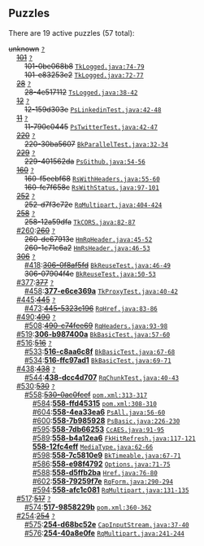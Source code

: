 ## Puzzles

There are 19 active puzzles (57 total):


<del>unknown</del> [`?`](../master/?)<br/>
&nbsp;&nbsp;&nbsp;&nbsp;[<del>101</del>](https://github.com/yegor256/takes/issues/101) [`?`](../master/?)<br/>
&nbsp;&nbsp;&nbsp;&nbsp;&nbsp;&nbsp;&nbsp;&nbsp;<del>101-0be068b8</del> [`TkLogged.java:74-79`](../master/src/main/java/org/takes/facets/slf4j/TkLogged.java#L74-L79)<br/>
&nbsp;&nbsp;&nbsp;&nbsp;&nbsp;&nbsp;&nbsp;&nbsp;<del>101-e83253e2</del> [`TkLogged.java:72-77`](../master/src/main/java/org/takes/facets/slf4j/TkLogged.java#L72-L77)<br/>
&nbsp;&nbsp;&nbsp;&nbsp;[<del>28</del>](https://github.com/yegor256/takes/issues/28) [`?`](../master/?)<br/>
&nbsp;&nbsp;&nbsp;&nbsp;&nbsp;&nbsp;&nbsp;&nbsp;<del>28-4e517112</del> [`TsLogged.java:38-42`](../master/src/main/java/org/takes/facets/slf4j/TsLogged.java#L38-L42)<br/>
&nbsp;&nbsp;&nbsp;&nbsp;[<del>12</del>](https://github.com/yegor256/takes/issues/12) [`?`](../master/?)<br/>
&nbsp;&nbsp;&nbsp;&nbsp;&nbsp;&nbsp;&nbsp;&nbsp;<del>12-159d303e</del> [`PsLinkedinTest.java:42-48`](../master/src/test/java/org/takes/facets/auth/social/PsLinkedinTest.java#L42-L48)<br/>
&nbsp;&nbsp;&nbsp;&nbsp;[<del>11</del>](https://github.com/yegor256/takes/issues/11) [`?`](../master/?)<br/>
&nbsp;&nbsp;&nbsp;&nbsp;&nbsp;&nbsp;&nbsp;&nbsp;<del>11-790c0445</del> [`PsTwitterTest.java:42-47`](../master/src/test/java/org/takes/facets/auth/social/PsTwitterTest.java#L42-L47)<br/>
&nbsp;&nbsp;&nbsp;&nbsp;[<del>220</del>](https://github.com/yegor256/takes/issues/220) [`?`](../master/?)<br/>
&nbsp;&nbsp;&nbsp;&nbsp;&nbsp;&nbsp;&nbsp;&nbsp;<del>220-30ba5607</del> [`BkParallelTest.java:32-34`](../master/src/test/java/org/takes/http/BkParallelTest.java#L32-L34)<br/>
&nbsp;&nbsp;&nbsp;&nbsp;[<del>229</del>](https://github.com/yegor256/takes/issues/229) [`?`](../master/?)<br/>
&nbsp;&nbsp;&nbsp;&nbsp;&nbsp;&nbsp;&nbsp;&nbsp;<del>229-401562da</del> [`PsGithub.java:54-56`](../master/src/main/java/org/takes/facets/auth/social/PsGithub.java#L54-L56)<br/>
&nbsp;&nbsp;&nbsp;&nbsp;[<del>160</del>](https://github.com/yegor256/takes/issues/160) [`?`](../master/?)<br/>
&nbsp;&nbsp;&nbsp;&nbsp;&nbsp;&nbsp;&nbsp;&nbsp;<del>160-f5eebf68</del> [`RsWithHeaders.java:55-60`](../master/src/main/java/org/takes/rs/RsWithHeaders.java#L55-L60)<br/>
&nbsp;&nbsp;&nbsp;&nbsp;&nbsp;&nbsp;&nbsp;&nbsp;<del>160-fc7f658c</del> [`RsWithStatus.java:97-101`](../master/src/main/java/org/takes/rs/RsWithStatus.java#L97-L101)<br/>
&nbsp;&nbsp;&nbsp;&nbsp;[<del>252</del>](https://github.com/yegor256/takes/issues/252) [`?`](../master/?)<br/>
&nbsp;&nbsp;&nbsp;&nbsp;&nbsp;&nbsp;&nbsp;&nbsp;<del>252-d7f3c72e</del> [`RqMultipart.java:404-424`](../master/src/main/java/org/takes/rq/RqMultipart.java#L404-L424)<br/>
&nbsp;&nbsp;&nbsp;&nbsp;[<del>258</del>](https://github.com/yegor256/takes/issues/258) [`?`](../master/?)<br/>
&nbsp;&nbsp;&nbsp;&nbsp;&nbsp;&nbsp;&nbsp;&nbsp;<del>258-12a59dfa</del> [`TkCORS.java:82-87`](../master/src/main/java/org/takes/tk/TkCORS.java#L82-L87)<br/>
&nbsp;&nbsp;&nbsp;&nbsp;[#260](https://github.com/yegor256/takes/issues/260):[<del>260</del>](https://github.com/yegor256/takes/issues/260) [`?`](../master/?)<br/>
&nbsp;&nbsp;&nbsp;&nbsp;&nbsp;&nbsp;&nbsp;&nbsp;<del>260-de67913e</del> [`HmRqHeader.java:45-52`](../master/src/main/java/org/takes/facets/hamcrest/HmRqHeader.java#L45-L52)<br/>
&nbsp;&nbsp;&nbsp;&nbsp;&nbsp;&nbsp;&nbsp;&nbsp;<del>260-1c71c6a2</del> [`HmRsHeader.java:46-53`](../master/src/main/java/org/takes/facets/hamcrest/HmRsHeader.java#L46-L53)<br/>
&nbsp;&nbsp;&nbsp;&nbsp;[<del>306</del>](https://github.com/yegor256/takes/issues/306) [`?`](../master/?)<br/>
&nbsp;&nbsp;&nbsp;&nbsp;&nbsp;&nbsp;&nbsp;&nbsp;[#418](https://github.com/yegor256/takes/issues/418):[<del>306-0f8af5fd</del>](https://github.com/yegor256/takes/issues/418) [`BkReuseTest.java:46-49`](../master/src/test/java/org/takes/http/BkReuseTest.java#L46-L49)<br/>
&nbsp;&nbsp;&nbsp;&nbsp;&nbsp;&nbsp;&nbsp;&nbsp;<del>306-07904f4e</del> [`BkReuseTest.java:50-53`](../master/src/test/java/org/takes/http/BkReuseTest.java#L50-L53)<br/>
&nbsp;&nbsp;&nbsp;&nbsp;[#377](https://github.com/yegor256/takes/issues/377):[<del>377</del>](https://github.com/yegor256/takes/issues/377) [`?`](../master/?)<br/>
&nbsp;&nbsp;&nbsp;&nbsp;&nbsp;&nbsp;&nbsp;&nbsp;[#458](https://github.com/yegor256/takes/issues/458):[**377-e6ce369a**](https://github.com/yegor256/takes/issues/458) [`TkProxyTest.java:40-42`](../master/src/test/java/org/takes/tk/TkProxyTest.java#L40-L42)<br/>
&nbsp;&nbsp;&nbsp;&nbsp;[#445](https://github.com/yegor256/takes/issues/445):[<del>445</del>](https://github.com/yegor256/takes/issues/445) [`?`](../master/?)<br/>
&nbsp;&nbsp;&nbsp;&nbsp;&nbsp;&nbsp;&nbsp;&nbsp;[#473](https://github.com/yegor256/takes/issues/473):[<del>445-5323c196</del>](https://github.com/yegor256/takes/issues/473) [`RqHref.java:83-86`](../master/src/main/java/org/takes/rq/RqHref.java#L83-L86)<br/>
&nbsp;&nbsp;&nbsp;&nbsp;[#490](https://github.com/yegor256/takes/issues/490):[<del>490</del>](https://github.com/yegor256/takes/issues/490) [`?`](../master/?)<br/>
&nbsp;&nbsp;&nbsp;&nbsp;&nbsp;&nbsp;&nbsp;&nbsp;[#508](https://github.com/yegor256/takes/issues/508):[<del>490-c74fee69</del>](https://github.com/yegor256/takes/issues/508) [`RqHeaders.java:93-98`](../master/src/main/java/org/takes/rq/RqHeaders.java#L93-L98)<br/>
&nbsp;&nbsp;&nbsp;&nbsp;[#519](https://github.com/yegor256/takes/issues/519):[**306-b987400a**](https://github.com/yegor256/takes/issues/519) [`BkBasicTest.java:57-60`](../master/src/test/java/org/takes/http/BkBasicTest.java#L57-L60)<br/>
&nbsp;&nbsp;&nbsp;&nbsp;[#516](https://github.com/yegor256/takes/issues/516):[<del>516</del>](https://github.com/yegor256/takes/issues/516) [`?`](../master/?)<br/>
&nbsp;&nbsp;&nbsp;&nbsp;&nbsp;&nbsp;&nbsp;&nbsp;[#533](https://github.com/yegor256/takes/issues/533):[**516-c8aa6c8f**](https://github.com/yegor256/takes/issues/533) [`BkBasicTest.java:67-68`](../master/src/test/java/org/takes/http/BkBasicTest.java#L67-L68)<br/>
&nbsp;&nbsp;&nbsp;&nbsp;&nbsp;&nbsp;&nbsp;&nbsp;[#534](https://github.com/yegor256/takes/issues/534):[**516-ffc97ad1**](https://github.com/yegor256/takes/issues/534) [`BkBasicTest.java:69-71`](../master/src/test/java/org/takes/http/BkBasicTest.java#L69-L71)<br/>
&nbsp;&nbsp;&nbsp;&nbsp;[#438](https://github.com/yegor256/takes/issues/438):[<del>438</del>](https://github.com/yegor256/takes/issues/438) [`?`](../master/?)<br/>
&nbsp;&nbsp;&nbsp;&nbsp;&nbsp;&nbsp;&nbsp;&nbsp;[#544](https://github.com/yegor256/takes/issues/544):[**438-dcc4d707**](https://github.com/yegor256/takes/issues/544) [`RqChunkTest.java:40-43`](../master/src/test/java/org/takes/rq/RqChunkTest.java#L40-L43)<br/>
&nbsp;&nbsp;&nbsp;&nbsp;[#530](https://github.com/yegor256/takes/issues/530):[<del>530</del>](https://github.com/yegor256/takes/issues/530) [`?`](../master/?)<br/>
&nbsp;&nbsp;&nbsp;&nbsp;&nbsp;&nbsp;&nbsp;&nbsp;[#558](https://github.com/yegor256/takes/issues/558):[<del>530-0ac0fcef</del>](https://github.com/yegor256/takes/issues/558) [`pom.xml:313-317`](../master/pom.xml#L313-L317)<br/>
&nbsp;&nbsp;&nbsp;&nbsp;&nbsp;&nbsp;&nbsp;&nbsp;&nbsp;&nbsp;&nbsp;&nbsp;[#584](https://github.com/yegor256/takes/issues/584):[**558-ffd45315**](https://github.com/yegor256/takes/issues/584) [`pom.xml:308-310`](../master/pom.xml#L308-L310)<br/>
&nbsp;&nbsp;&nbsp;&nbsp;&nbsp;&nbsp;&nbsp;&nbsp;&nbsp;&nbsp;&nbsp;&nbsp;[#604](https://github.com/yegor256/takes/issues/604):[**558-4ea33ea6**](https://github.com/yegor256/takes/issues/604) [`PsAll.java:56-60`](../master/src/main/java/org/takes/facets/auth/PsAll.java#L56-L60)<br/>
&nbsp;&nbsp;&nbsp;&nbsp;&nbsp;&nbsp;&nbsp;&nbsp;&nbsp;&nbsp;&nbsp;&nbsp;[#600](https://github.com/yegor256/takes/issues/600):[**558-7b985928**](https://github.com/yegor256/takes/issues/600) [`PsBasic.java:226-230`](../master/src/main/java/org/takes/facets/auth/PsBasic.java#L226-L230)<br/>
&nbsp;&nbsp;&nbsp;&nbsp;&nbsp;&nbsp;&nbsp;&nbsp;&nbsp;&nbsp;&nbsp;&nbsp;[#595](https://github.com/yegor256/takes/issues/595):[**558-7db66253**](https://github.com/yegor256/takes/issues/595) [`CcAES.java:91-95`](../master/src/main/java/org/takes/facets/auth/codecs/CcAES.java#L91-L95)<br/>
&nbsp;&nbsp;&nbsp;&nbsp;&nbsp;&nbsp;&nbsp;&nbsp;&nbsp;&nbsp;&nbsp;&nbsp;[#589](https://github.com/yegor256/takes/issues/589):[**558-b4a12ea6**](https://github.com/yegor256/takes/issues/589) [`FkHitRefresh.java:117-121`](../master/src/main/java/org/takes/facets/fork/FkHitRefresh.java#L117-L121)<br/>
&nbsp;&nbsp;&nbsp;&nbsp;&nbsp;&nbsp;&nbsp;&nbsp;&nbsp;&nbsp;&nbsp;&nbsp;[**558-12fc4eff**]() [`MediaType.java:62-66`](../master/src/main/java/org/takes/facets/fork/MediaType.java#L62-L66)<br/>
&nbsp;&nbsp;&nbsp;&nbsp;&nbsp;&nbsp;&nbsp;&nbsp;&nbsp;&nbsp;&nbsp;&nbsp;[#598](https://github.com/yegor256/takes/issues/598):[**558-7c5810e9**](https://github.com/yegor256/takes/issues/598) [`BkTimeable.java:67-71`](../master/src/main/java/org/takes/http/BkTimeable.java#L67-L71)<br/>
&nbsp;&nbsp;&nbsp;&nbsp;&nbsp;&nbsp;&nbsp;&nbsp;&nbsp;&nbsp;&nbsp;&nbsp;[#586](https://github.com/yegor256/takes/issues/586):[**558-e98f4792**](https://github.com/yegor256/takes/issues/586) [`Options.java:71-75`](../master/src/main/java/org/takes/http/Options.java#L71-L75)<br/>
&nbsp;&nbsp;&nbsp;&nbsp;&nbsp;&nbsp;&nbsp;&nbsp;&nbsp;&nbsp;&nbsp;&nbsp;[#588](https://github.com/yegor256/takes/issues/588):[**558-d5ffb2ba**](https://github.com/yegor256/takes/issues/588) [`Href.java:76-80`](../master/src/main/java/org/takes/misc/Href.java#L76-L80)<br/>
&nbsp;&nbsp;&nbsp;&nbsp;&nbsp;&nbsp;&nbsp;&nbsp;&nbsp;&nbsp;&nbsp;&nbsp;[#602](https://github.com/yegor256/takes/issues/602):[**558-79259f7e**](https://github.com/yegor256/takes/issues/602) [`RqForm.java:290-294`](../master/src/main/java/org/takes/rq/RqForm.java#L290-L294)<br/>
&nbsp;&nbsp;&nbsp;&nbsp;&nbsp;&nbsp;&nbsp;&nbsp;&nbsp;&nbsp;&nbsp;&nbsp;[#594](https://github.com/yegor256/takes/issues/594):[**558-afc1c081**](https://github.com/yegor256/takes/issues/594) [`RqMultipart.java:131-135`](../master/src/main/java/org/takes/rq/RqMultipart.java#L131-L135)<br/>
&nbsp;&nbsp;&nbsp;&nbsp;[#517](https://github.com/yegor256/takes/issues/517):[<del>517</del>](https://github.com/yegor256/takes/issues/517) [`?`](../master/?)<br/>
&nbsp;&nbsp;&nbsp;&nbsp;&nbsp;&nbsp;&nbsp;&nbsp;[#574](https://github.com/yegor256/takes/issues/574):[**517-9858229b**](https://github.com/yegor256/takes/issues/574) [`pom.xml:360-362`](../master/pom.xml#L360-L362)<br/>
&nbsp;&nbsp;&nbsp;&nbsp;[#254](https://github.com/yegor256/takes/issues/254):[<del>254</del>](https://github.com/yegor256/takes/issues/254) [`?`](../master/?)<br/>
&nbsp;&nbsp;&nbsp;&nbsp;&nbsp;&nbsp;&nbsp;&nbsp;[#575](https://github.com/yegor256/takes/issues/575):[**254-d68bc52e**](https://github.com/yegor256/takes/issues/575) [`CapInputStream.java:37-40`](../master/src/main/java/org/takes/rq/CapInputStream.java#L37-L40)<br/>
&nbsp;&nbsp;&nbsp;&nbsp;&nbsp;&nbsp;&nbsp;&nbsp;[#576](https://github.com/yegor256/takes/issues/576):[**254-40a8e0fe**](https://github.com/yegor256/takes/issues/576) [`RqMultipart.java:241-244`](../master/src/main/java/org/takes/rq/RqMultipart.java#L241-L244)<br/>